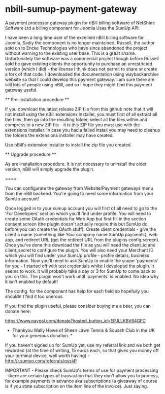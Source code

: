 # nbill-sumup-payment-gateway
A payment processor gateway plugin for nBill billing software of NetShine Software Ltd a billing component for Joomla
Uses the SumUp API.

I have been a long time user of the excellent nBill billing software for Joomla. Sadly the component is no longer maintained, Russell, the author sold on to Encke Technologies who have since abandoned the project without warning to the existing user base. This is a great shame. Unfortunately the software was a commercial project though before Russell sold he gave existing clients the opportunity to purchase an unrestricted version (which I did) - the license I think does not permit to share or create a fork of that code.
I downloaded the documentation using waybackarchive website so that I could develop this payment gateway.
I am sure there are still lots of people using nBill, and so I hope they might find this payment gateway useful.

** Pre-installation procedure **

If you download the latest release ZIP file from this github note that it will not install using the nBill extensions installer, you must first of all extract all the files, then go into the resulting folder, select all the files within and compress to a new ZIP file - it is this ZIP file you must use with the extensions installer.
In case you had a failed install you may need to cleanup the folders the extensions installer may have created.

Use nBill's extension installer to install the zip file you created.

** Upgrade procedure **

As pre-installation procedure. It is not necessary to uninstall the older version, nBill will simply upgrade the plugin.

====

You can configurate the gateway from Website/Payment gateways menu from the nBill backend. You're going to need some information from your SumUp account!

Once logged in to your sumup account you will first of all need to go to the 'For Developers' section which you'll find under profile. You will need to create some OAuth credentials for Web App but first fill in the section consent screen (the plugin doesn't actually require this but SumUp do before you can create the OAuth stuff). Create client credentials - give the client a name (something like Your company name SumUp payments), web app, and redirect URL (get the redirect URL from the plugins config screen).
Once you've done this download the file as you will need the client_id and client_secret to configure the plugin. You will also need your Merchant ID which you will find under your SumUp profile - profile details, business information.
Now you'll need to ask SumUp to enable the scope 'payments' for you - I started off with test credentials whilst I developed the plugin. It seems to work.
It will probably take a day or 3 for SumUp to come back to you on this. The plugin won't work until 'payments' is enabled. No idea why it isn't enabled by default!

The config. for the component has help for each field so hopefully you shouldn't find it too onerous.

If you find the plugin useful, please consider buying me a beer, you can donate here: 

https://www.paypal.com/donate?hosted_button_id=EPJLLK8V84GFC

* Thankyou Wally Howe of Sheen Lawn Tennis & Squash Club in the UK for your generous donation. *

If you haven't signed up for SumUp yet, use my referral link and we both get rewarded (at the time of writing, 15 euros each, so that gives you money off your terminal device, well worth having) - http://r.sumup.com/referrals/quskP

IMPORTANT - Please check SumUp's terms of use for payment processing - there are certain types of transaction that they don't allow you to process, for example payments in advance aka subscriptions (a giveaway of course is if you state subscription on the item line of the invoice). Just saying. 
